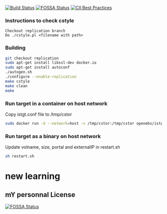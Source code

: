 [![Build Status](https://travis-ci.org/openebs/istgt.svg?branch=replication)](https://travis-ci.org/openebs/istgt)
[![FOSSA Status](https://app.fossa.io/api/projects/git%2Bgithub.com%2Fopenebs%2Fistgt.svg?type=shield)](https://app.fossa.io/projects/git%2Bgithub.com%2Fopenebs%2Fistgt?ref=badge_shield)
[![CII Best Practices](https://bestpractices.coreinfrastructure.org/projects/2738/badge)](https://bestpractices.coreinfrastructure.org/projects/2738)

### Instructions to check cstyle
```
Checkout replication branch
Do ./cstyle.pl <filename with path>
```

### Building
```bash
git checkout replication
sudo apt-get install libssl-dev docker.io
sudo apt-get install autoconf
./autogen.sh
./configure --enable-replication
make cstyle
make clean
make
```
### Run target in a container on host network
Copy istgt.conf file to /tmp/cstor
```bash
sudo docker run -d --network=host -v /tmp/cstor:/tmp/cstor openebs/istgt:test /bin/bash ./init.sh volname=vol1 portal=10.128.0.2 path=/tmp/cstor size=10g externalIP=10.128.0.2
```
### Run target as a binary on host network
Update volname, size, portal and externalIP in restart.sh
```bash
sh restart.sh
```

# new learning 

## mY personnal License
[![FOSSA Status](https://app.fossa.io/api/projects/git%2Bgithub.com%2Fopenebs%2Fistgt.svg?type=large)](https://app.fossa.io/projects/git%2Bgithub.com%2Fopenebs%2Fistgt?ref=badge_large)
